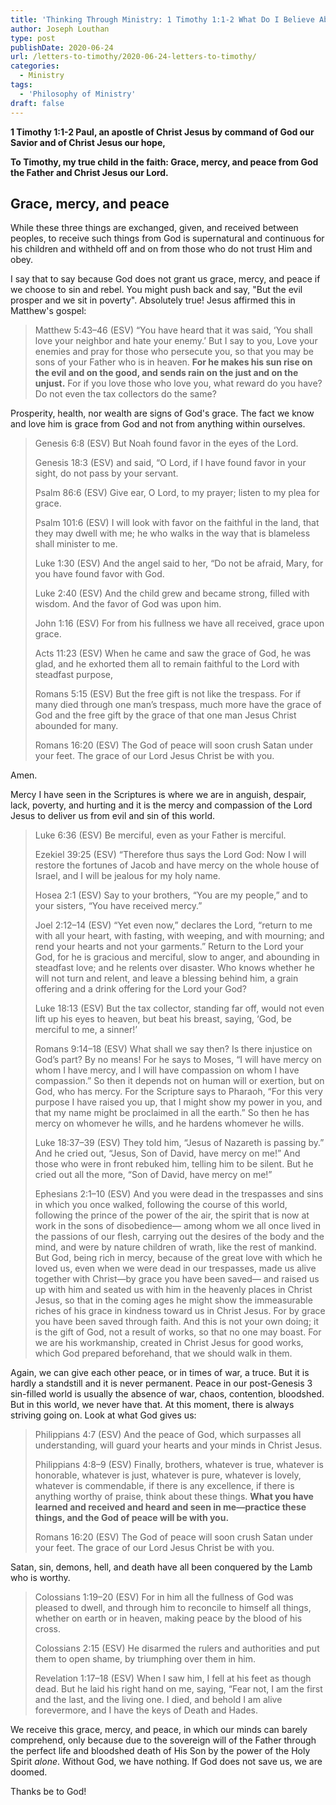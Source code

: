 ```yaml
---
title: 'Thinking Through Ministry: 1 Timothy 1:1-2 What Do I Believe About God? [Part 2]'
author: Joseph Louthan
type: post
publishDate: 2020-06-24
url: /letters-to-timothy/2020-06-24-letters-to-timothy/
categories:
  - Ministry
tags:
  - 'Philosophy of Ministry'
draft: false
---
```


**1 Timothy 1:1-2 Paul, an apostle of Christ Jesus by command of God our Savior and of Christ Jesus our hope,**

**To Timothy, my true child in the faith: Grace, mercy, and peace from God the Father and Christ Jesus our Lord.**

## Grace, mercy, and peace

While these three things are exchanged, given, and received between peoples, to receive such things from God is supernatural and continuous for his children and withheld off and on from those who do not trust Him and obey.

I say that to say because God does not grant us grace, mercy, and peace if we choose to sin and rebel. You might push back and say, "But the evil prosper and we sit in poverty". Absolutely true! Jesus affirmed this in Matthew's gospel:

> Matthew 5:43–46 (ESV) “You have heard that it was said, ‘You shall love your neighbor and hate your enemy.’ But I say to you, Love your enemies and pray for those who persecute you, so that you may be sons of your Father who is in heaven. **For he makes his sun rise on the evil and on the good, and sends rain on the just and on the unjust.** For if you love those who love you, what reward do you have? Do not even the tax collectors do the same?

Prosperity, health, nor wealth are signs of God's grace. The fact we know and love him is grace from God and not from anything within ourselves.

> Genesis 6:8 (ESV) But Noah found favor in the eyes of the Lord.
>
> Genesis 18:3 (ESV) and said, “O Lord, if I have found favor in your sight, do not pass by your servant.
>
> Psalm 86:6 (ESV) Give ear, O Lord, to my prayer; listen to my plea for grace.
>
> Psalm 101:6 (ESV) I will look with favor on the faithful in the land, that they may dwell with me; he who walks in the way that is blameless shall minister to me.
>
> Luke 1:30 (ESV) And the angel said to her, “Do not be afraid, Mary, for you have found favor with God.
>
> Luke 2:40 (ESV) And the child grew and became strong, filled with wisdom. And the favor of God was upon him.
>
> John 1:16 (ESV) For from his fullness we have all received, grace upon grace.
>
> Acts 11:23 (ESV) When he came and saw the grace of God, he was glad, and he exhorted them all to remain faithful to the Lord with steadfast purpose,
>
> Romans 5:15 (ESV) But the free gift is not like the trespass. For if many died through one man’s trespass, much more have the grace of God and the free gift by the grace of that one man Jesus Christ abounded for many.
>
> Romans 16:20 (ESV) The God of peace will soon crush Satan under your feet. The grace of our Lord Jesus Christ be with you.

Amen.

Mercy I have seen in the Scriptures is where we are in anguish, despair, lack, poverty, and hurting and it is the mercy and compassion of the Lord Jesus to deliver us from evil and sin of this world.

> Luke 6:36 (ESV) Be merciful, even as your Father is merciful.
>
> Ezekiel 39:25 (ESV) “Therefore thus says the Lord God: Now I will restore the fortunes of Jacob and have mercy on the whole house of Israel, and I will be jealous for my holy name.
>
> Hosea 2:1 (ESV) Say to your brothers, “You are my people,” and to your sisters, “You have received mercy.”
>
> Joel 2:12–14 (ESV) “Yet even now,” declares the Lord, “return to me with all your heart, with fasting, with weeping, and with mourning; and rend your hearts and not your garments.” Return to the Lord your God, for he is gracious and merciful, slow to anger, and abounding in steadfast love; and he relents over disaster. Who knows whether he will not turn and relent, and leave a blessing behind him, a grain offering and a drink offering for the Lord your God?
>
> Luke 18:13 (ESV) But the tax collector, standing far off, would not even lift up his eyes to heaven, but beat his breast, saying, ‘God, be merciful to me, a sinner!’
>
> Romans 9:14–18 (ESV) What shall we say then? Is there injustice on God’s part? By no means! For he says to Moses, “I will have mercy on whom I have mercy, and I will have compassion on whom I have compassion.” So then it depends not on human will or exertion, but on God, who has mercy. For the Scripture says to Pharaoh, “For this very purpose I have raised you up, that I might show my power in you, and that my name might be proclaimed in all the earth.” So then he has mercy on whomever he wills, and he hardens whomever he wills.
>
> Luke 18:37–39 (ESV) They told him, “Jesus of Nazareth is passing by.” And he cried out, “Jesus, Son of David, have mercy on me!” And those who were in front rebuked him, telling him to be silent. But he cried out all the more, “Son of David, have mercy on me!”
>
> Ephesians 2:1–10 (ESV) And you were dead in the trespasses and sins in which you once walked, following the course of this world, following the prince of the power of the air, the spirit that is now at work in the sons of disobedience— among whom we all once lived in the passions of our flesh, carrying out the desires of the body and the mind, and were by nature children of wrath, like the rest of mankind. But God, being rich in mercy, because of the great love with which he loved us, even when we were dead in our trespasses, made us alive together with Christ—by grace you have been saved— and raised us up with him and seated us with him in the heavenly places in Christ Jesus, so that in the coming ages he might show the immeasurable riches of his grace in kindness toward us in Christ Jesus. For by grace you have been saved through faith. And this is not your own doing; it is the gift of God, not a result of works, so that no one may boast. For we are his workmanship, created in Christ Jesus for good works, which God prepared beforehand, that we should walk in them.

Again, we can give each other peace, or in times of war, a truce. But it is hardly a standstill and it is never permanent. Peace in our post-Genesis 3 sin-filled world is usually the absence of war, chaos, contention, bloodshed.  But in this world, we never have that. At this moment, there is always striving going on. Look at what God gives us:

> Philippians 4:7 (ESV) And the peace of God, which surpasses all understanding, will guard your hearts and your minds in Christ Jesus. 
>
> Philippians 4:8–9 (ESV) Finally, brothers, whatever is true, whatever is honorable, whatever is just, whatever is pure, whatever is lovely, whatever is commendable, if there is any excellence, if there is anything worthy of praise, think about these things. **What you have learned and received and heard and seen in me—practice these things, and the God of peace will be with you.**
>
> Romans 16:20 (ESV) The God of peace will soon crush Satan under your feet. The grace of our Lord Jesus Christ be with you.

Satan, sin, demons, hell, and death have all been conquered by the Lamb who is worthy.

> Colossians 1:19–20 (ESV) For in him all the fullness of God was pleased to dwell,  and through him to reconcile to himself all things, whether on earth or in heaven, making peace by the blood of his cross. 
>
> Colossians 2:15 (ESV) He disarmed the rulers and authorities and put them to open shame, by triumphing over them in him.
>
> Revelation 1:17–18 (ESV) When I saw him, I fell at his feet as though dead. But he laid his right hand on me, saying, “Fear not, I am the first and the last, and the living one. I died, and behold I am alive forevermore, and I have the keys of Death and Hades.

We receive this grace, mercy, and peace, in which our minds can barely comprehend, only because due to the sovereign will of the Father through the perfect life and bloodshed death of His Son by the power of the Holy Spirit *alone*.  Without God, we have nothing. If God does not save us, we are doomed. 

Thanks be to God!

